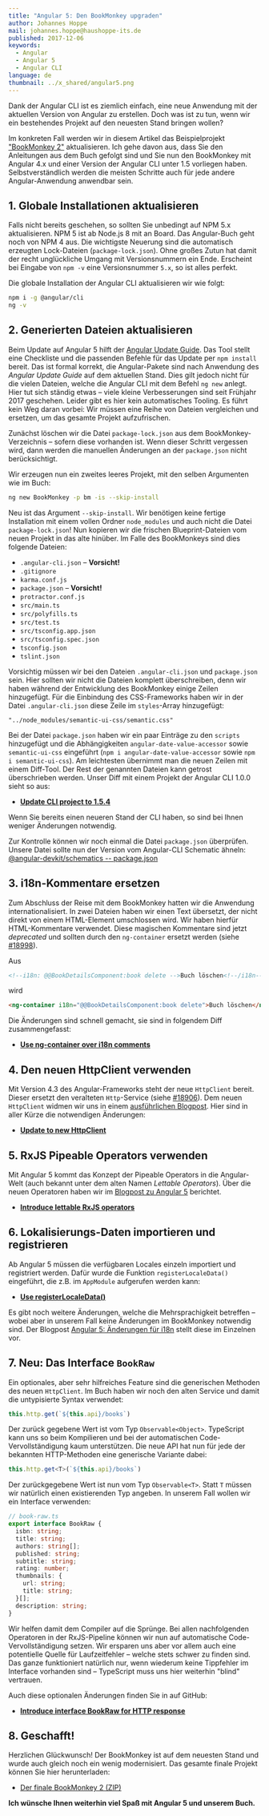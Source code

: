 ```yaml
---
title: "Angular 5: Den BookMonkey upgraden"
author: Johannes Hoppe
mail: johannes.hoppe@haushoppe-its.de
published: 2017-12-06
keywords:
  - Angular
  - Angular 5
  - Angular CLI
language: de
thumbnail: ../x_shared/angular5.png
---
```


Dank der Angular CLI ist es ziemlich einfach, eine neue Anwendung mit der aktuellen Version von Angular zu erstellen.
Doch was ist zu tun, wenn wir ein bestehendes Projekt auf den neuesten Stand bringen wollen?

Im konkreten Fall werden wir in diesem Artikel das Beispielprojekt ["BookMonkey 2"](https://book-monkey2.angular-buch.com/) aktualisieren.
Ich gehe davon aus, dass Sie den Anleitungen aus dem Buch gefolgt sind
und Sie nun den BookMonkey mit Angular 4.x und einer Version der Angular CLI unter 1.5 vorliegen haben.
Selbstverständlich werden die meisten Schritte auch für jede andere Angular-Anwendung anwendbar sein. 


## 1. Globale Installationen aktualisieren

Falls nicht bereits geschehen, so sollten Sie unbedingt auf NPM 5.x aktualisieren.
NPM 5 ist ab Node.js 8 mit an Board. Das Angular-Buch geht noch von NPM 4 aus.
Die wichtigste Neuerung sind die automatisch erzeugten Lock-Dateien (`package-lock.json`).
Ohne großes Zutun hat damit der recht unglückliche Umgang mit Versionsnummern ein Ende.
Erscheint bei Eingabe von `npm -v` eine Versionsnummer `5.x`, so ist alles perfekt.  

Die globale Installation der Angular CLI aktualisieren wir wie folgt:

```bash
npm i -g @angular/cli
ng -v
```


## 2. Generierten Dateien aktualisieren

Beim Update auf Angular 5 hilft der [Angular Update Guide](https://angular-update-guide.firebaseapp.com/).
Das Tool stellt eine Checkliste und die passenden Befehle für das Update per `npm install` bereit.
Das ist formal korrekt, die Angular-Pakete sind nach Anwendung des *Angular Update Guide* auf dem aktuellen Stand.
Dies gilt jedoch nicht für die vielen Dateien, welche die Angular CLI mit dem Befehl `ng new` anlegt.
Hier tut sich ständig etwas – viele kleine Verbesserungen sind seit Frühjahr 2017 geschehen.
Leider gibt es hier kein automatisches Tooling.
Es führt kein Weg daran vorbei:
Wir müssen eine Reihe von Dateien vergleichen und ersetzen, um das gesamte Projekt aufzufrischen.

Zunächst löschen wir die Datei `package-lock.json` aus dem BookMonkey-Verzeichnis – sofern diese vorhanden ist.
Wenn dieser Schritt vergessen wird, dann werden die manuellen Änderungen an der `package.json` nicht berücksichtigt.

Wir erzeugen nun ein zweites leeres Projekt, mit den selben Argumenten wie im Buch:

```bash
ng new BookMonkey -p bm -is --skip-install
``` 

Neu ist das Argument `--skip-install`.
Wir benötigen keine fertige Installation mit einem vollen Ordner `node_modules`
und auch nicht die Datei `package-lock.json`!
Nun kopieren wir die frischen Blueprint-Dateien vom neuen Projekt in das alte hinüber.
Im Falle des BookMonkeys sind dies folgende Dateien:

* `.angular-cli.json` – __Vorsicht!__
* `.gitignore`
* `karma.conf.js`
* `package.json` – __Vorsicht!__
* `protractor.conf.js`
* `src/main.ts`
* `src/polyfills.ts`
* `src/test.ts`
* `src/tsconfig.app.json`
* `src/tsconfig.spec.json`
* `tsconfig.json`
* `tslint.json`

Vorsichtig müssen wir bei den Dateien `.angular-cli.json` und `package.json` sein.
Hier sollten wir nicht die Dateien komplett überschreiben,
denn wir haben während der Entwicklung des BookMonkey einige Zeilen hinzugefügt.
Für die Einbindung des CSS-Frameworks haben wir in der Datei `.angular-cli.json`
diese Zeile im `styles`-Array hinzugefügt:

```
"../node_modules/semantic-ui-css/semantic.css"
```


Bei der Datei `package.json` haben wir ein paar Einträge zu den `scripts` hinzugefügt
und die Abhängigkeiten `angular-date-value-accessor` sowie `semantic-ui-css` eingeführt
(`npm i angular-date-value-accessor` sowie `npm i semantic-ui-css`).
Am leichtesten übernimmt man die neuen Zeilen mit einem Diff-Tool.
Der Rest der genannten Dateien kann getrost überschrieben werden.
Unser Diff mit einem Projekt der Angular CLI 1.0.0 sieht so aus:

* __[Update CLI project to 1.5.4](https://github.com/book-monkey2-build/iteration-7-i18n/commit/3c607f0bef8b6577029cf15dcec8fe9c6ff05874)__

Wenn Sie bereits einen neueren Stand der CLI haben, so sind bei Ihnen weniger Änderungen notwendig.

Zur Kontrolle können wir noch einmal die Datei `package.json` überprüfen.
Unsere Datei sollte nun der Version vom Angular-CLI Schematic ähneln: [@angular-devkit/schematics	-- package.json](https://github.com/angular/devkit/blob/master/packages/schematics/angular/application/files/package.json)


## 3. i18n-Kommentare ersetzen

Zum Abschluss der Reise mit dem BookMonkey hatten wir die Anwendung internationalisiert.
In zwei Dateien haben wir einen Text übersetzt, der nicht direkt von einem HTML-Element umschlossen wird.
Wir haben hierfür HTML-Kommentare verwendet.
Diese magischen Kommentare sind jetzt *deprecated* und sollten durch den `ng-container` ersetzt werden (siehe [#18998](https://github.com/angular/angular/pull/18998)).

Aus
```html
<!--i18n: @@BookDetailsComponent:book delete -->Buch löschen<!--/i18n-->
```

wird
```html
<ng-container i18n="@@BookDetailsComponent:book delete">Buch löschen</ng-container>
```

Die Änderungen sind schnell gemacht, sie sind in folgendem Diff zusammengefasst:

* __[Use ng-container over i18n comments](https://github.com/book-monkey2-build/iteration-7-i18n/commit/6e54598b2e05aff8e804e2bce7e47577a7c3b216)__


## 4. Den neuen HttpClient verwenden

Mit Version 4.3 des Angular-Frameworks steht der neue `HttpClient` bereit.
Dieser ersetzt den veralteten `Http`-Service (siehe [#18906](https://github.com/angular/angular/pull/18906)).
Dem neuen `HttpClient` widmen wir uns in einem [ausführlichen Blogpost](/blog/2017-11-httpclient).
Hier sind in aller Kürze die notwendigen Änderungen:

* __[Update to new HttpClient](https://github.com/book-monkey2-build/iteration-7-i18n/commit/efd88396773ba0c5b52494e0f1aef958f7cc3c3e)__


## 5. RxJS Pipeable Operators verwenden

Mit Angular 5 kommt das Konzept der Pipeable Operators in die Angular-Welt (auch bekannt unter dem alten Namen *Lettable Operators*).
Über die neuen Operatoren haben wir im [Blogpost zu Angular 5](/blog/2017-12-angular5#rxjs-pipeable-operators) berichtet.

* __[Introduce lettable RxJS operators](https://github.com/book-monkey2-build/iteration-7-i18n/commit/043a3d0bb509aea3b6d714fdda75f55d7283c842)__


## 6. Lokalisierungs-Daten importieren und registrieren

Ab Angular 5 müssen die verfügbaren Locales einzeln importiert und registriert werden.
Dafür wurde die Funktion `registerLocaleData()` eingeführt, die z.B. im `AppModule` aufgerufen werden kann:

* __[Use registerLocaleData()](https://github.com/book-monkey2-build/iteration-7-i18n/commit/0e924f6ab5e540db4ce4c98f2b95c44f42a5b775)__

Es gibt noch weitere Änderungen, welche die Mehrsprachigkeit betreffen –
wobei aber in unserem Fall keine Änderungen im BookMonkey notwendig sind.
Der Blogpost [Angular 5: Änderungen für i18n](/blog/2017-12-ng5-i18n) stellt diese im Einzelnen vor.


## 7. Neu: Das Interface `BookRaw`

Ein optionales, aber sehr hilfreiches Feature sind die generischen Methoden des neuen `HttpClient`.
Im Buch haben wir noch den alten Service und damit die untypisierte Syntax verwendet:

```ts
this.http.get(`${this.api}/books`)
```

Der zurück gegebene Wert ist vom Typ `Observable<Object>`.
TypeScript kann uns so beim Kompilieren und bei der automatischen Code-Vervollständigung kaum unterstützen.
Die neue API hat nun für jede der bekannten HTTP-Methoden eine generische Variante dabei:

```ts
this.http.get<T>(`${this.api}/books`)
```

Der zurückgegebene Wert ist nun vom Typ `Observable<T>`.
Statt `T` müssen wir natürlich einen existierenden Typ angeben.
In unserem Fall wollen wir ein Interface verwenden:

```ts
// book-raw.ts
export interface BookRaw {
  isbn: string;
  title: string;
  authors: string[];
  published: string;
  subtitle: string;
  rating: number;
  thumbnails: {
    url: string;
    title: string;
  }[];
  description: string;
}

```


Wir helfen damit dem Compiler auf die Sprünge.
Bei allen nachfolgenden Operatoren in der RxJS-Pipeline können wir nun auf automatische Code-Vervollständigung setzen. 
Wir ersparen uns aber vor allem auch eine potentielle Quelle für Laufzeitfehler – welche stets schwer zu finden sind.
Das ganze funktioniert natürlich nur, wenn wiederum keine Tippfehler im Interface vorhanden sind – TypeScript muss uns hier weiterhin "blind" vertrauen.

Auch diese optionalen Änderungen finden Sie in auf GitHub:
* __[Introduce interface BookRaw for HTTP response](https://github.com/book-monkey2-build/iteration-7-i18n/commit/f2d380af5171f079d37036370d03d6538e2f18f8)__


## 8. Geschafft!

Herzlichen Glückwunsch!
Der BookMonkey ist auf dem neuesten Stand und wurde auch gleich noch ein wenig modernisiert.
Das gesamte finale Projekt können Sie hier herunterladen:

 * [Der finale BookMonkey 2 (ZIP)](https://github.com/book-monkey2-build/iteration-7-i18n/archive/master.zip)

**Ich wünsche Ihnen weiterhin viel Spaß mit Angular 5 und unserem Buch.**
